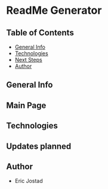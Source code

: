 # ReadMe Generator

## Table of Contents
- [General Info](#general-info)
- [Technologies](#technologies)
- [Next Steps](#next-Steps)
- [Author](#author)

## General Info


## Main Page



## Technologies


## Updates planned


## Author
- Eric Jostad